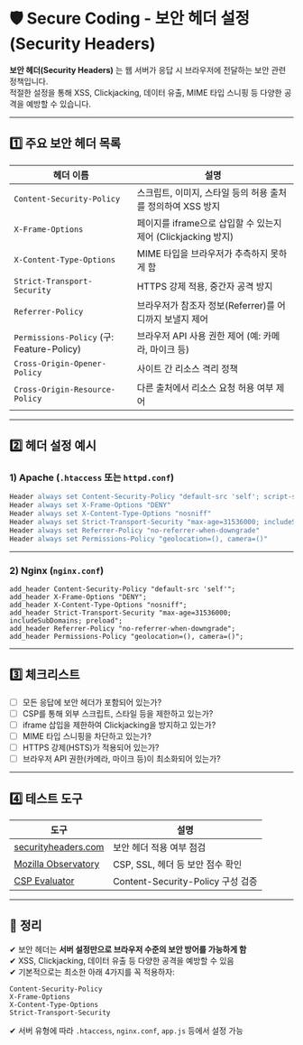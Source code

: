 # 🛡️ Secure Coding - 보안 헤더 설정 (Security Headers)

**보안 헤더(Security Headers)** 는 웹 서버가 응답 시 브라우저에 전달하는 보안 관련 정책입니다.  
적절한 설정을 통해 XSS, Clickjacking, 데이터 유출, MIME 타입 스니핑 등 다양한 공격을 예방할 수 있습니다.

---

## 1️⃣ 주요 보안 헤더 목록

| 헤더 이름                    | 설명 |
|-----------------------------|------|
| `Content-Security-Policy`   | 스크립트, 이미지, 스타일 등의 허용 출처를 정의하여 XSS 방지 |
| `X-Frame-Options`           | 페이지를 iframe으로 삽입할 수 있는지 제어 (Clickjacking 방지) |
| `X-Content-Type-Options`    | MIME 타입을 브라우저가 추측하지 못하게 함 |
| `Strict-Transport-Security` | HTTPS 강제 적용, 중간자 공격 방지 |
| `Referrer-Policy`           | 브라우저가 참조자 정보(Referrer)를 어디까지 보낼지 제어 |
| `Permissions-Policy` (구: Feature-Policy) | 브라우저 API 사용 권한 제어 (예: 카메라, 마이크 등) |
| `Cross-Origin-Opener-Policy` | 사이트 간 리소스 격리 정책 |
| `Cross-Origin-Resource-Policy` | 다른 출처에서 리소스 요청 허용 여부 제어 |

---

## 2️⃣ 헤더 설정 예시

### 1) Apache (`.htaccess` 또는 `httpd.conf`)

```apache
Header always set Content-Security-Policy "default-src 'self'; script-src 'self'; object-src 'none'"
Header always set X-Frame-Options "DENY"
Header always set X-Content-Type-Options "nosniff"
Header always set Strict-Transport-Security "max-age=31536000; includeSubDomains; preload"
Header always set Referrer-Policy "no-referrer-when-downgrade"
Header always set Permissions-Policy "geolocation=(), camera=()"
```

---

### 2) Nginx (`nginx.conf`)

```nginx
add_header Content-Security-Policy "default-src 'self'";
add_header X-Frame-Options "DENY";
add_header X-Content-Type-Options "nosniff";
add_header Strict-Transport-Security "max-age=31536000; includeSubDomains; preload";
add_header Referrer-Policy "no-referrer-when-downgrade";
add_header Permissions-Policy "geolocation=(), camera=()";
```

---

## 3️⃣ 체크리스트

- [ ] 모든 응답에 보안 헤더가 포함되어 있는가?
- [ ] CSP를 통해 외부 스크립트, 스타일 등을 제한하고 있는가?
- [ ] iframe 삽입을 제한하여 Clickjacking을 방지하고 있는가?
- [ ] MIME 타입 스니핑을 차단하고 있는가?
- [ ] HTTPS 강제(HSTS)가 적용되어 있는가?
- [ ] 브라우저 API 권한(카메라, 마이크 등)이 최소화되어 있는가?

---

## 4️⃣ 테스트 도구

| 도구 | 설명 |
|------|------|
| [securityheaders.com](https://securityheaders.com) | 보안 헤더 적용 여부 점검 |
| [Mozilla Observatory](https://observatory.mozilla.org/) | CSP, SSL, 헤더 등 보안 점수 확인 |
| [CSP Evaluator](https://csp-evaluator.withgoogle.com/) | Content-Security-Policy 구성 검증 |

---

## 🎯 정리

✔ 보안 헤더는 **서버 설정만으로 브라우저 수준의 보안 방어를 가능하게 함**  
✔ XSS, Clickjacking, 데이터 유출 등 다양한 공격을 예방할 수 있음  
✔ 기본적으로는 최소한 아래 4가지를 꼭 적용하자:

```text
Content-Security-Policy
X-Frame-Options
X-Content-Type-Options
Strict-Transport-Security
```

✔ 서버 유형에 따라 `.htaccess`, `nginx.conf`, `app.js` 등에서 설정 가능
